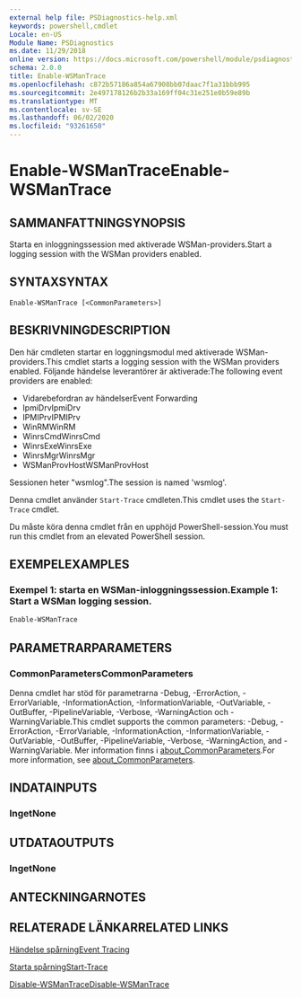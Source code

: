 ```yaml
---
external help file: PSDiagnostics-help.xml
keywords: powershell,cmdlet
Locale: en-US
Module Name: PSDiagnostics
ms.date: 11/29/2018
online version: https://docs.microsoft.com/powershell/module/psdiagnostics/enable-wsmantrace?view=powershell-7&WT.mc_id=ps-gethelp
schema: 2.0.0
title: Enable-WSManTrace
ms.openlocfilehash: c872b57186a854a67908bb07daac7f1a31bbb995
ms.sourcegitcommit: 2e497178126b2b33a169ff04c31e251e0b59e89b
ms.translationtype: MT
ms.contentlocale: sv-SE
ms.lasthandoff: 06/02/2020
ms.locfileid: "93261650"
---
```

# <span data-ttu-id="51689-103">Enable-WSManTrace</span><span class="sxs-lookup"><span data-stu-id="51689-103">Enable-WSManTrace</span></span>

## <span data-ttu-id="51689-104">SAMMANFATTNING</span><span class="sxs-lookup"><span data-stu-id="51689-104">SYNOPSIS</span></span>
<span data-ttu-id="51689-105">Starta en inloggningssession med aktiverade WSMan-providers.</span><span class="sxs-lookup"><span data-stu-id="51689-105">Start a logging session with the WSMan providers enabled.</span></span>

## <span data-ttu-id="51689-106">SYNTAX</span><span class="sxs-lookup"><span data-stu-id="51689-106">SYNTAX</span></span>

```
Enable-WSManTrace [<CommonParameters>]
```

## <span data-ttu-id="51689-107">BESKRIVNING</span><span class="sxs-lookup"><span data-stu-id="51689-107">DESCRIPTION</span></span>
<span data-ttu-id="51689-108">Den här cmdleten startar en loggningsmodul med aktiverade WSMan-providers.</span><span class="sxs-lookup"><span data-stu-id="51689-108">This cmdlet starts a logging session with the WSMan providers enabled.</span></span> <span data-ttu-id="51689-109">Följande händelse leverantörer är aktiverade:</span><span class="sxs-lookup"><span data-stu-id="51689-109">The following event providers are enabled:</span></span>

- <span data-ttu-id="51689-110">Vidarebefordran av händelser</span><span class="sxs-lookup"><span data-stu-id="51689-110">Event Forwarding</span></span>
- <span data-ttu-id="51689-111">IpmiDrv</span><span class="sxs-lookup"><span data-stu-id="51689-111">IpmiDrv</span></span>
- <span data-ttu-id="51689-112">IPMIPrv</span><span class="sxs-lookup"><span data-stu-id="51689-112">IPMIPrv</span></span>
- <span data-ttu-id="51689-113">WinRM</span><span class="sxs-lookup"><span data-stu-id="51689-113">WinRM</span></span>
- <span data-ttu-id="51689-114">WinrsCmd</span><span class="sxs-lookup"><span data-stu-id="51689-114">WinrsCmd</span></span>
- <span data-ttu-id="51689-115">WinrsExe</span><span class="sxs-lookup"><span data-stu-id="51689-115">WinrsExe</span></span>
- <span data-ttu-id="51689-116">WinrsMgr</span><span class="sxs-lookup"><span data-stu-id="51689-116">WinrsMgr</span></span>
- <span data-ttu-id="51689-117">WSManProvHost</span><span class="sxs-lookup"><span data-stu-id="51689-117">WSManProvHost</span></span>

<span data-ttu-id="51689-118">Sessionen heter "wsmlog".</span><span class="sxs-lookup"><span data-stu-id="51689-118">The session is named 'wsmlog'.</span></span>

<span data-ttu-id="51689-119">Denna cmdlet använder `Start-Trace` cmdleten.</span><span class="sxs-lookup"><span data-stu-id="51689-119">This cmdlet uses the `Start-Trace` cmdlet.</span></span>

<span data-ttu-id="51689-120">Du måste köra denna cmdlet från en upphöjd PowerShell-session.</span><span class="sxs-lookup"><span data-stu-id="51689-120">You must run this cmdlet from an elevated PowerShell session.</span></span>

## <span data-ttu-id="51689-121">EXEMPEL</span><span class="sxs-lookup"><span data-stu-id="51689-121">EXAMPLES</span></span>

### <span data-ttu-id="51689-122">Exempel 1: starta en WSMan-inloggningssession.</span><span class="sxs-lookup"><span data-stu-id="51689-122">Example 1: Start a WSMan logging session.</span></span>

```powershell
Enable-WSManTrace
```

## <span data-ttu-id="51689-123">PARAMETRAR</span><span class="sxs-lookup"><span data-stu-id="51689-123">PARAMETERS</span></span>

### <span data-ttu-id="51689-124">CommonParameters</span><span class="sxs-lookup"><span data-stu-id="51689-124">CommonParameters</span></span>

<span data-ttu-id="51689-125">Denna cmdlet har stöd för parametrarna -Debug, -ErrorAction, -ErrorVariable, -InformationAction, -InformationVariable, -OutVariable, -OutBuffer, -PipelineVariable, -Verbose, -WarningAction och -WarningVariable.</span><span class="sxs-lookup"><span data-stu-id="51689-125">This cmdlet supports the common parameters: -Debug, -ErrorAction, -ErrorVariable, -InformationAction, -InformationVariable, -OutVariable, -OutBuffer, -PipelineVariable, -Verbose, -WarningAction, and -WarningVariable.</span></span> <span data-ttu-id="51689-126">Mer information finns i [about_CommonParameters](https://go.microsoft.com/fwlink/?LinkID=113216).</span><span class="sxs-lookup"><span data-stu-id="51689-126">For more information, see [about_CommonParameters](https://go.microsoft.com/fwlink/?LinkID=113216).</span></span>

## <span data-ttu-id="51689-127">INDATA</span><span class="sxs-lookup"><span data-stu-id="51689-127">INPUTS</span></span>

### <span data-ttu-id="51689-128">Inget</span><span class="sxs-lookup"><span data-stu-id="51689-128">None</span></span>

## <span data-ttu-id="51689-129">UTDATA</span><span class="sxs-lookup"><span data-stu-id="51689-129">OUTPUTS</span></span>

### <span data-ttu-id="51689-130">Inget</span><span class="sxs-lookup"><span data-stu-id="51689-130">None</span></span>

## <span data-ttu-id="51689-131">ANTECKNINGAR</span><span class="sxs-lookup"><span data-stu-id="51689-131">NOTES</span></span>

## <span data-ttu-id="51689-132">RELATERADE LÄNKAR</span><span class="sxs-lookup"><span data-stu-id="51689-132">RELATED LINKS</span></span>

[<span data-ttu-id="51689-133">Händelse spårning</span><span class="sxs-lookup"><span data-stu-id="51689-133">Event Tracing</span></span>](/windows/desktop/ETW/event-tracing-portal)

[<span data-ttu-id="51689-134">Starta spårning</span><span class="sxs-lookup"><span data-stu-id="51689-134">Start-Trace</span></span>](start-trace.md)

[<span data-ttu-id="51689-135">Disable-WSManTrace</span><span class="sxs-lookup"><span data-stu-id="51689-135">Disable-WSManTrace</span></span>](Disable-WSManTrace.md)
